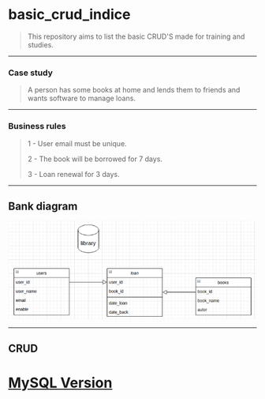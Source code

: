 # basic_crud_indice

> This repository aims to list the basic CRUD'S made for training and studies.

---

### Case study

> A person has some books at home and lends them to friends and wants software to manage loans.

---

### Business rules

> 1 - User email must be unique.
> 
> 2 - The book will be borrowed for 7 days.
> 
> 3 - Loan renewal for 3 days.

---

## Bank diagram
![Diagrama](./img/library.png)

---
## CRUD 

# [MySQL Version](https://github.com/LeonardoJosedaSilveira/basic_crud_mysql)
